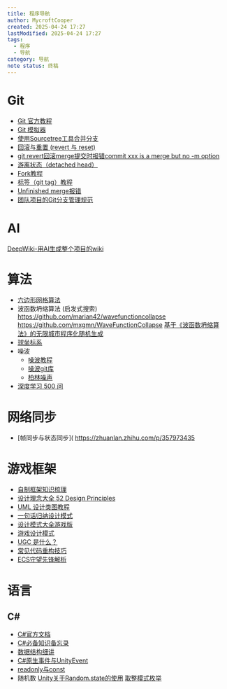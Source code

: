 ```yaml
---
title: 程序导航
author: MycroftCooper
created: 2025-04-24 17:27
lastModified: 2025-04-24 17:27
tags:
  - 程序
  - 导航
category: 导航
note status: 终稿
---
```

# Git
- [Git 官方教程](https://git-scm.com/book/zh/v2)
- [Git 模拟器](https://learngitbranching.js.org/?locale=zh_CN)
- [使用Sourcetree工具合并分支](https://blog.csdn.net/qq_30859353/article/details/115726357)
- [回滚与重置 (revert 与 reset)](http://t.zoukankan.com/webljl-p-14049245.html)
- [git revert回滚merge提交时报错commit xxx is a merge but no -m option](https://andy-fighting.blog.csdn.net/article/details/115761272?spm=1001.2101.3001.6661.1&utm_medium=distribute.pc_relevant_t0.none-task-blog-2%7Edefault%7ECTRLIST%7ERate-1-115761272-blog-105164912.pc_relevant_multi_platform_whitelistv3&depth_1-utm_source=distribute.pc_relevant_t0.none-task-blog-2%7Edefault%7ECTRLIST%7ERate-1-115761272-blog-105164912.pc_relevant_multi_platform_whitelistv3&utm_relevant_index=1)
- [游离状态（detached head）](https://blog.csdn.net/weixin_44299027/article/details/121334428)
- [Fork教程](https://www.zhihu.com/question/20431718)
- [标签（git tag）教程](https://blog.csdn.net/qq_21746331/article/details/120776710)
- [Unfinished merge报错](https://www.jianshu.com/p/03a4afc976aa)
- [团队项目的Git分支管理规范](https://www.cnblogs.com/spec-dog/p/11043371.html)

# AI
[DeepWiki-用AI生成整个项目的wiki](https://deepwiki.com/)
# 算法
- [六边形网格算法](https://www.redblobgames.com/grids/hexagons/)
- 波函数坍缩算法 (启发式搜索)
	https://github.com/marian42/wavefunctioncollapse
	https://github.com/mxgmn/WaveFunctionCollapse
	[基于《波函数坍缩算法》的无限城市程序化随机生成](https://zhuanlan.zhihu.com/p/66416593)
- [球坐标系](https://blog.csdn.net/qq_41452267/article/details/104610251)
- 噪波
	- [噪波教程]( https://blog.csdn.net/kuangben2000/article/details/102511295 )
	- [噪波git库](https://github.com/Auburn/FastNoiseLite)
	- [柏林噪声](https://zhuanlan.zhihu.com/p/206271895?utm_source=wechat_session)
- [深度学习 500 问](https://github.com/scutan90/DeepLearning-500-questions)

# 网络同步
- [帧同步与状态同步]( https://zhuanlan.zhihu.com/p/357973435

# 游戏框架
- [自制框架知识梳理](https://linxinfa.blog.csdn.net/article/details/121244430?spm=1001.2014.3001.5502)
- [设计理念大全 52 Design Principles](https://rpdc.xiaohongshu.com/52-design-principles)
- [UML 设计类图教程](https://blog.csdn.net/qq_40138785/article/details/81065979)
- [一句话归纳设计模式](http://c.biancheng.net/view/8462.html)
- [设计模式大全游戏版](https://github.com/guevara/read-it-later/issues/4435)
- [游戏设计模式](https://gpp.tkchu.me/acknowledgements.html)
- [UGC 是什么？](https://www.zhihu.com/question/19575617/answer/1314108339)
- [常见代码重构技巧](https://baijiahao.baidu.com/s?id=1699531544387171269&wfr=spider&for=pc)
- [ECS守望先锋解析](https://blog.codingnow.com/2017/06/overwatch_ecs.html)

# 语言
## C\#
- [C#官方文档](https://docs.microsoft.com/zh-cn/dotnet/csharp/tour-of-csharp/)
- [C#必备知识备忘录](https://zhuanlan.zhihu.com/p/485120660)
- [数据结构细讲](https://blog.csdn.net/HadesNyx/article/details/107281431)
- [C#原生事件与UnityEvent](https://stackoverflow.com/questions/44734580/why-choose-unityevent-over-native-c-sharp-events)
- [readonly与const](https://blog.csdn.net/SAYA_/article/details/49227989)
- 随机数
	    [Unity关于Random.state的使用](https://blog.csdn.net/lichoueve/article/details/83385660)
	    [取整模式枚举](https://docs.microsoft.com/zh-cn/dotnet/api/system.midpointrounding?view=net-6.0)